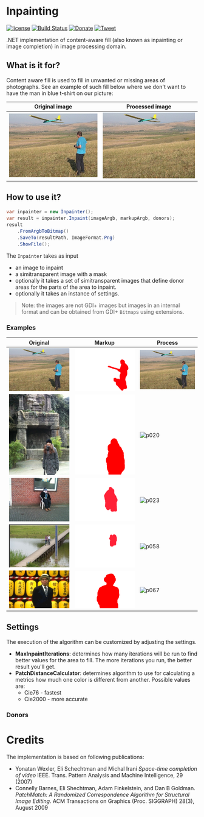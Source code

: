 # Inpainting
[![license](https://img.shields.io/github/license/mashape/apistatus.svg?style=flat-square)]()
[![Build Status](https://travis-ci.org/zavolokas/Inpainting.svg?branch=master)](https://travis-ci.org/zavolokas/Inpainting)
[![Donate](https://img.shields.io/badge/Donate-PayPal-green.svg)](https://www.paypal.me/zavolokas)
[![Tweet](https://img.shields.io/twitter/url/http/shields.io.svg?style=social)](https://twitter.com/intent/tweet?text=CSharp+project+that+allows+to+remove+an+unwanted+object+from+photo+smartly+as+it+never+was+there&url=https://github.com/zavolokas/Inpainting&hashtags=contentawarefill,csharp,inpainting,imageprocessing,opensource)

.NET implementation of content-aware fill (also known as inpainting or image completion) in image processing domain.

## What is it for?
Content aware fill is used to fill in unwanted or missing areas of photographs. See an example of such fill below where we don't want to have the man in blue t-shirt on our picture:

| Original image | Processed image |
|----------------|-----------------|
| ![t009] | ![r009] |

## How to use it?

```csharp
var inpainter = new Inpainter();
var result = inpainter.Inpaint(imageArgb, markupArgb, donors);
result
    .FromArgbToBitmap()
    .SaveTo(resultPath, ImageFormat.Png)
    .ShowFile();
```

The `Inpainter` takes as input 
- an image to inpaint
- a simitransparent image with a mask
- optionally it takes a set of simitransparent images that define donor areas for the parts of the area to inpaint.
- optionally it takes an instance of settings.

> Note: the images are not GDI+ images but images in an internal format and can be obtained from GDI+ `Bitmap`s using extensions.

### Examples

| Original | Markup | Process|
| ----------- | ------ |-------|
| ![t009]   | ![m009]|![p009]|
| ![t020]   | ![m020]|![p020]|
| ![t023]   | ![m023]|![p023]|
| ![t058]   | ![m058]|![p058]|
| ![t067]   | ![m067]|![p067]|

## Settings
The execution of the algorithm can be customized by adjusting the settings. 
- **MaxInpaintIterations**: determines how many iterations will be run to find better values for the area to fill. The more iterations you run, the better result you'll get.
- **PatchDistanceCalculator**: determines algorithm to use for calculating a metrics how much one color is different from another. Possible values are:
  - Cie76 - fastest
  - Cie2000 - more accurate


### Donors

# Credits
The implementation is based on following publications:
- Yonatan Wexler, Eli Schechtman and Michal Irani *Space-time completion of video* IEEE. Trans. Pattern Analysis and Machine Intelligence, 29 (2007)
- Connelly Barnes, Eli Shechtman, Adam Finkelstein, and Dan B Goldman. *PatchMatch: A Randomized Correspondence Algorithm for Structural Image Editing*. ACM Transactions on Graphics (Proc. SIGGRAPH) 28(3), August 2009


[t009]: images/t009.jpg "original image"
[r009]: images/r009.png "original image"
[m009]: images/m009.png "markup"
[p009]: images/t009.gif "process"

[t020]: images/t020.jpg "original image"
[m020]: images/m020.png "markup"
[p020]: images/t020.gif "process"

[t023]: images/t023.jpg "original image"
[m023]: images/m023.png "markup"
[p023]: images/t023.gif "process"

[t058]: images/t058.jpg "original image"
[m058]: images/m058_1.png "markup"
[p058]: images/t058.gif "process"

[t067]: images/t067.jpg "original image"
[m067]: images/m067.png "markup"
[p067]: images/t067.gif "process"
